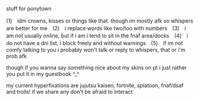 stuff for ponytown

(1)　idm crowns, kisses or things like that. though im mostly afk so whispers are better for me　(2)　i replace words like two/too with numbers　(3)　i am not usually online, but if i am i tend to sit in the fnaf area/docks　(4)　i do not have a dni list, i block freely and without warnings　(5)　if im not comfy talking to you i probably won't talk or reply to whispers, that or i'm prob afk 

though if you wanna say something nice about my skins on pt i just rather you put it in my guestbook ^_^ 

my current hyperfixations are jujutsu kaisen, fortnite, splatoon, fnaf/dsaf and trolls! if we share any don't be afraid to interact
<!---
oIdsport/oIdsport is a ✨ special ✨ repository because its `README.md` (this file) appears on your GitHub profile.
You can click the Preview link to take a look at your changes.
--->
